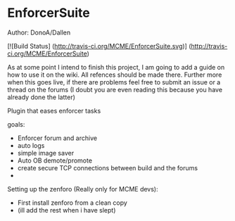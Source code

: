 EnforcerSuite
============

Author: DonoA/Dallen

 [![Build Status] (http://travis-ci.org/MCME/EnforcerSuite.svg)] (http://travis-ci.org/MCME/EnforcerSuite)

As at some point I intend to finish this project, I am going to add a guide on how to use it on the wiki. All refences should be made there. Further more when this goes live, if there are problems feel free to submit an issue or a thread on the forums (I doubt you are even reading this because you have already done the latter)

Plugin that eases enforcer tasks

goals:
* Enforcer forum and archive
* auto logs
* simple image saver
* Auto OB demote/promote
* create secure TCP connections between build and the forums
* 

Setting up the zenforo (Really only for MCME devs):
* First install zenforo from a clean copy
* (ill add the rest when i have slept)

